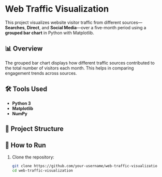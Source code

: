 # Web Traffic Visualization

This project visualizes website visitor traffic from different sources—**Searches**, **Direct**, and **Social Media**—over a five-month period using a **grouped bar chart** in Python with Matplotlib.

## 📊 Overview

The grouped bar chart displays how different traffic sources contributed to the total number of visitors each month. This helps in comparing engagement trends across sources.

## 🛠️ Tools Used

- **Python 3**
- **Matplotlib**
- **NumPy**

## 📁 Project Structure


## 🚀 How to Run

1. Clone the repository:
   ```bash
   git clone https://github.com/your-username/web-traffic-visualization.git
   cd web-traffic-visualization

